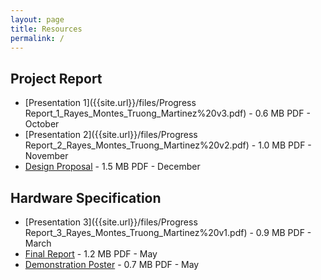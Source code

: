 ```yaml
---
layout: page
title: Resources
permalink: /
---
```


## Project Report

- [Presentation 1]({{site.url}}/files/Progress Report_1_Rayes_Montes_Truong_Martinez%20v3.pdf) - 0.6 MB PDF - October
- [Presentation 2]({{site.url}}/files/Progress Report_2_Rayes_Montes_Truong_Martinez%20v2.pdf) - 1.0 MB PDF - November
- [Design Proposal]({{site.url}}/files/SLAMRobotDesignProposal-Final.pdf) - 1.5 MB PDF - December

## Hardware Specification

- [Presentation 3]({{site.url}}/files/Progress Report_3_Rayes_Montes_Truong_Martinez%20v1.pdf) - 0.9 MB PDF - March
- [Final Report]({{site.url}}/EEE489-SLAMRobot-FinalReport.pdf) - 1.2 MB PDF - May
- [Demonstration Poster]({{site.url}}/files/Poster.pdf) - 0.7 MB PDF - May
